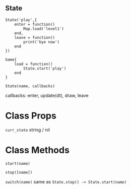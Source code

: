 ## State

```
State('play',{
    enter = function()
        Map.load('level1')
    end,
    leave = function()
        print('bye now')
    end
})

Game{
    load = function()
        State.start('play')
    end
}
```

`State(name, callbacks)` 

callbacks: enter, update(dt), draw, leave

# Class Props

`curr_state` string / nil

# Class Methods

`start(name)`

`stop([name])`

`switch(name)` same as `State.stop() -> State.start(name)`